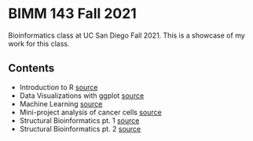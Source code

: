 # BIMM 143 Fall 2021
Bioinformatics class at UC San Diego Fall 2021. 
This is a showcase of my work for this class.

## Contents
- Introduction to R [source](https://github.com/Hopeadams/bimm143/blob/main/BIMM%20143/lab5_bimm143/lab5_bimm143.R)
- Data Visualizations with ggplot [source](https://github.com/Hopeadams/bimm143/blob/main/BIMM%20143/lab6_bimm143/Class6.pdf)
- Machine Learning [source](https://github.com/Hopeadams/bimm143/blob/main/lab08_bimm143/lab08_bimm143.pdf) 
- Mini-project analysis of cancer cells [source](https://github.com/Hopeadams/bimm143/blob/main/class09_mini_project2/class09_mini_project.pdf)
- Structural Bioinformatics pt. 1 [source](https://github.com/Hopeadams/bimm143/blob/main/class11_bimm143/class11_bimm143.pdf)
- Structural Bioinformatics pt. 2 [source](https://github.com/Hopeadams/bimm143/blob/main/class11_bimm143/class11_pt2_bimm143.pdf)
